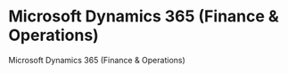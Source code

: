 # Microsoft Dynamics 365 (Finance &amp; Operations)
Microsoft Dynamics 365 (Finance &amp; Operations)
